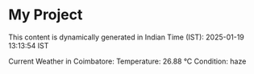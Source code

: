 # My Project

This content is dynamically generated in Indian Time (IST): 2025-01-19 13:13:54 IST


Current Weather in Coimbatore:
Temperature: 26.88 °C
Condition: haze
